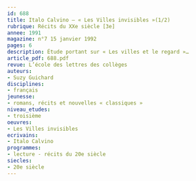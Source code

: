 ```yaml
---
id: 688
title: Italo Calvino – « Les Villes invisibles »(1/2)  
rubrique: Récits du XXe siècle [3e]
annee: 1991
magazine: n°7 15 janvier 1992
pages: 6
description: Étude portant sur « Les villes et le regard »…
article_pdf: 688.pdf
revue: L’école des lettres des collèges
auteurs:
- Suzy Guichard
disciplines:
- français
jeunesse:
- romans, récits et nouvelles « classiques »
niveau_etudes:
- troisième
oeuvres:
- Les Villes invisibles
ecrivains:
- Italo Calvino
programmes:
- lecture - récits du 20e siècle
siecles:
- 20e siècle
---
```

